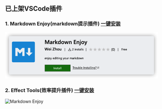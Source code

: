 ## 已上架VSCode插件

### 1. Markdown Enjoy(markdown提示插件) [一键安装](https://marketplace.visualstudio.com/items?itemName=MisterZhouZhou.markdown-enjoy)

![Markdown Enjoy](/screenshoot/markdown-enjoy.png)



### 2. Effect Tools(效率提升插件) [一键安装](https://marketplace.visualstudio.com/items?itemName=MisterZhouZhou.effect-tools)

![Markdown Enjoy](/screenshoot/effect-tools)